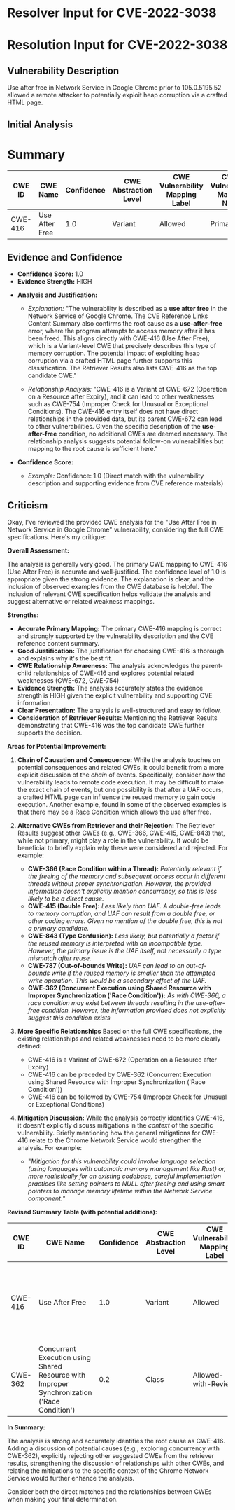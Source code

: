 # Resolver Input for CVE-2022-3038

# Resolution Input for CVE-2022-3038

## Vulnerability Description
Use after free in Network Service in Google Chrome prior to 105.0.5195.52 allowed a remote attacker to potentially exploit heap corruption via a crafted HTML page.

## Initial Analysis
# Summary
| CWE ID | CWE Name | Confidence | CWE Abstraction Level | CWE Vulnerability Mapping Label | CWE-Vulnerability Mapping Notes |
|---|---|---|---|---|---|
| CWE-416 | Use After Free | 1.0 | Variant | Allowed | Primary CWE |

## Evidence and Confidence

*   **Confidence Score:** 1.0
*   **Evidence Strength:** HIGH

- **Analysis and Justification:**  
  - *Explanation:* "The vulnerability is described as a **use after free** in the Network Service of Google Chrome. The CVE Reference Links Content Summary also confirms the root cause as a **use-after-free** error, where the program attempts to access memory after it has been freed. This aligns directly with CWE-416 (Use After Free), which is a Variant-level CWE that precisely describes this type of memory corruption. The potential impact of exploiting heap corruption via a crafted HTML page further supports this classification. The Retriever Results also lists CWE-416 as the top candidate CWE."
  
  - *Relationship Analysis:* "CWE-416 is a Variant of CWE-672 (Operation on a Resource after Expiry), and it can lead to other weaknesses such as CWE-754 (Improper Check for Unusual or Exceptional Conditions). The CWE-416 entry itself does not have direct relationships in the provided data, but its parent CWE-672 can lead to other vulnerabilities. Given the specific description of the **use-after-free** condition, no additional CWEs are deemed necessary. The relationship analysis suggests potential follow-on vulnerabilities but mapping to the root cause is sufficient here."

- **Confidence Score:**  
  - *Example:* Confidence: 1.0 (Direct match with the vulnerability description and supporting evidence from CVE reference materials)

## Criticism
Okay, I've reviewed the provided CWE analysis for the "Use After Free in Network Service in Google Chrome" vulnerability, considering the full CWE specifications. Here's my critique:

**Overall Assessment:**

The analysis is generally very good. The primary CWE mapping to CWE-416 (Use After Free) is accurate and well-justified. The confidence level of 1.0 is appropriate given the strong evidence. The explanation is clear, and the inclusion of observed examples from the CWE database is helpful. The inclusion of relevant CWE specification helps validate the analysis and suggest alternative or related weakness mappings.

**Strengths:**

*   **Accurate Primary Mapping:** The primary CWE-416 mapping is correct and strongly supported by the vulnerability description and the CVE reference content summary.
*   **Good Justification:** The justification for choosing CWE-416 is thorough and explains why it's the best fit.
*   **CWE Relationship Awareness:** The analysis acknowledges the parent-child relationships of CWE-416 and explores potential related weaknesses (CWE-672, CWE-754)
*   **Evidence Strength:**  The analysis accurately states the evidence strength is HIGH given the explicit vulnerability and supporting CVE information.
*   **Clear Presentation:** The analysis is well-structured and easy to follow.
*   **Consideration of Retriever Results:** Mentioning the Retriever Results demonstrating that CWE-416 was the top candidate CWE further supports the decision.

**Areas for Potential Improvement:**

1.  **Chain of Causation and Consequence:** While the analysis touches on potential consequences and related CWEs, it could benefit from a more explicit discussion of the *chain* of events.  Specifically, consider *how* the vulnerability leads to remote code execution.  It may be difficult to make the exact chain of events, but one possibility is that after a UAF occurs, a crafted HTML page can influence the reused memory to gain code execution. Another example, found in some of the observed examples is that there may be a Race Condition which allows the use after free.

2.  **Alternative CWEs from Retriever and their Rejection:** The Retriever Results suggest other CWEs (e.g., CWE-366, CWE-415, CWE-843) that, while not primary, might play a role in the vulnerability. It would be beneficial to briefly explain *why* these were considered and rejected. For example:
    *   **CWE-366 (Race Condition within a Thread):**  *Potentially relevant if the freeing of the memory and subsequent access occur in different threads without proper synchronization. However, the provided information doesn't explicitly mention concurrency, so this is less likely to be a direct cause.*
    *   **CWE-415 (Double Free):** *Less likely than UAF. A double-free leads to memory corruption, and UAF can result from a double free, or other coding errors. Given no mention of the double free, this is not a primary candidate.*
    *   **CWE-843 (Type Confusion):**  *Less likely, but potentially a factor if the reused memory is interpreted with an incompatible type. However, the primary issue is the UAF itself, not necessarily a type mismatch after reuse.*
    *   **CWE-787 (Out-of-bounds Write):** *UAF can lead to an out-of-bounds write if the reused memory is smaller than the attempted write operation. This would be a secondary effect of the UAF.*
    *   **CWE-362 (Concurrent Execution using Shared Resource with Improper Synchronization ('Race Condition')):** *As with CWE-366, a race condition may exist between threads resulting in the use-after-free condition. However, the information provided does not explicitly suggest this condition exists*

3.  **More Specific Relationships** Based on the full CWE specifications, the existing relationships and related weaknesses need to be more clearly defined:
    *   CWE-416 is a Variant of CWE-672 (Operation on a Resource after Expiry)
    *   CWE-416 can be preceded by CWE-362 (Concurrent Execution using Shared Resource with Improper Synchronization ('Race Condition'))
    *   CWE-416 can be followed by CWE-754 (Improper Check for Unusual or Exceptional Conditions)

4.  **Mitigation Discussion:** While the analysis correctly identifies CWE-416, it doesn't explicitly discuss mitigations in the *context* of the specific vulnerability. Briefly mentioning how the general mitigations for CWE-416 relate to the Chrome Network Service would strengthen the analysis. For example:
    *   "*Mitigation for this vulnerability could involve language selection (using languages with automatic memory management like Rust) or, more realistically for an existing codebase, careful implementation practices like setting pointers to NULL after freeing and using smart pointers to manage memory lifetime within the Network Service component.*"

**Revised Summary Table (with potential additions):**

| CWE ID | CWE Name | Confidence | CWE Abstraction Level | CWE Vulnerability Mapping Label | CWE-Vulnerability Mapping Notes |
|---|---|---|---|---|---|
| CWE-416 | Use After Free | 1.0 | Variant | Allowed | Primary CWE. The Network Service in Google Chrome reuses memory after it has been freed, leading to heap corruption. |
| CWE-362 | Concurrent Execution using Shared Resource with Improper Synchronization ('Race Condition') | 0.2 | Class | Allowed-with-Review | May be present if the free and subsequent access occur in different threads without proper synchronization |

**In Summary:**

The analysis is strong and accurately identifies the root cause as CWE-416.  Adding a discussion of potential causes (e.g., exploring concurrency with CWE-362), explicitly rejecting other suggested CWEs from the retriever results, strengthening the discussion of relationships with other CWEs, and relating the mitigations to the specific context of the Chrome Network Service would further enhance the analysis.

Consider both the direct matches and the relationships between CWEs
when making your final determination.
        